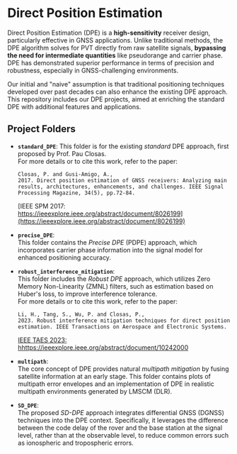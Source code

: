 # Direct Position Estimation

Direct Position Estimation (DPE) is a **high-sensitivity** receiver design, particularly effective in GNSS applications. Unlike traditional methods, the DPE algorithm solves for PVT directly from raw satellite signals, **bypassing the need for intermediate quantities** like pseudorange and carrier phase. DPE has demonstrated superior performance in terms of precision and robustness, especially in GNSS-challenging environments.

Our initial and "naive" assumption is that traditional positioning techniques developed over past decades can also enhance the existing DPE approach. This repository includes our DPE projects, aimed at enriching the standard DPE with additional features and applications.

## Project Folders

- **`standard_DPE`**: 
  This folder is for the existing *standard* DPE approach, first proposed by Prof. Pau Closas.  
  For more details or to cite this work, refer to the paper:  
     ```
     Closas, P. and Gusi-Amigo, A.,
     2017. Direct position estimation of GNSS receivers: Analyzing main results, architectures, enhancements, and challenges. IEEE Signal Processing Magazine, 34(5), pp.72-84.
     ```
     [IEEE SPM 2017: https://ieeexplore.ieee.org/abstract/document/8026199](https://ieeexplore.ieee.org/abstract/document/8026199)

- **`precise_DPE`**:  
  This folder contains the *Precise DPE* (PDPE) approach, which incorporates carrier phase information into the signal model for enhanced positioning accuracy.

- **`robust_interference_mitigation`**:  
  This folder includes the *Robust DPE* approach, which utilizes Zero Memory Non-Linearity (ZMNL) filters, such as estimation based on Huber's loss, to improve interference tolerance.  
  For more details or to cite this work, refer to the paper:  
     ```
     Li, H., Tang, S., Wu, P. and Closas, P.,
     2023. Robust interference mitigation techniques for direct position estimation. IEEE Transactions on Aerospace and Electronic Systems.
     ```
     [IEEE TAES 2023: hhttps://ieeexplore.ieee.org/abstract/document/10242000](https://ieeexplore.ieee.org/abstract/document/10242000)

- **`multipath`**:  
  The core concept of DPE provides natural *multipath mitigation* by fusing satellite information at an early stage. This folder contains plots of multipath error envelopes and an implementation of DPE in realistic multipath environments generated by LMSCM (DLR).

- **`SD_DPE`**:  
  The proposed *SD-DPE* approach integrates differential GNSS (DGNSS) techniques into the DPE context. Specifically, it leverages the difference between the code delay of the rover and the base station at the signal level, rather than at the observable level, to reduce common errors such as ionospheric and tropospheric errors.
